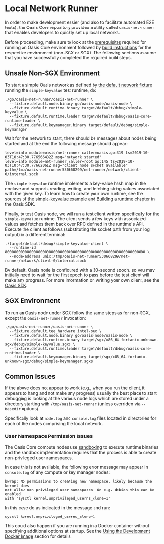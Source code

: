 # Local Network Runner

In order to make development easier (and also to facilitate automated E2E
tests), the Oasis Core repository provides a utility called `oasis-net-runner`
that enables developers to quickly set up local networks.

Before proceeding, make sure to look at the [prerequisites] required for running
an Oasis Core environment followed by [build instructions] for the respective
environment (non-SGX or SGX). The following sections assume that you have
successfully completed the required build steps.

[prerequisites]: prerequisites.md
[build instructions]: building.md

## Unsafe Non-SGX Environment

To start a simple Oasis network as defined by [the default network fixture]
running the `simple-keyvalue` test runtime, do:

```
./go/oasis-net-runner/oasis-net-runner \
  --fixture.default.node.binary go/oasis-node/oasis-node \
  --fixture.default.runtime.binary target/default/debug/simple-keyvalue \
  --fixture.default.runtime.loader target/default/debug/oasis-core-runtime-loader \
  --fixture.default.keymanager.binary target/default/debug/simple-keymanager
```

Wait for the network to start, there should be messages about nodes being
started and at the end the following message should appear:

<!-- markdownlint-disable line-length -->
```
level=info module=oasis/net-runner caller=oasis.go:319 ts=2019-10-03T10:47:30.776566482Z msg="network started"
level=info module=net-runner caller=root.go:145 ts=2019-10-03T10:47:30.77662061Z msg="client node socket available" path=/tmp/oasis-net-runner530668299/net-runner/network/client-0/internal.sock
```
<!-- markdownlint-enable line-length -->

The `simple-keyvalue` runtime implements a key-value hash map in the enclave
and supports reading, writing, and fetching string values associated with the
given key. To learn how to create your own runtime, see the sources of the
[simple-keyvalue example] and [Building a runtime] chapter in the Oasis SDK.

Finally, to test Oasis node, we will run a test client written specifically
for the `simple-keyvalue` runtime. The client sends a few keys with associated
values and fetches them back over RPC defined in the runtime's API. Execute the
client as follows (substituting the socket path from your log output) in a
different terminal:

```
./target/default/debug/simple-keyvalue-client \
  --runtime-id 8000000000000000000000000000000000000000000000000000000000000000 \
  --node-address unix:/tmp/oasis-net-runner530668299/net-runner/network/client-0/internal.sock
```

By default, Oasis node is configured with a 30-second epoch, so you may
initially need to wait for the first epoch to pass before the test client will
make any progress. For more information on writing your own client, see the
[Oasis SDK](/oasis-sdk).

<!-- markdownlint-disable line-length -->
[the default network fixture]: https://github.com/oasisprotocol/oasis-core/tree/master/go/oasis-net-runner/fixtures/default.go
[simple-keyvalue example]: https://github.com/oasisprotocol/oasis-core/tree/master/tests/runtimes/simple-keyvalue
[Building a runtime]: /oasis-sdk/runtime/getting-started
<!-- markdownlint-enable line-length -->

## SGX Environment

To run an Oasis node under SGX follow the same steps as for non-SGX, except the
`oasis-net-runner` invocation:

<!-- markdownlint-disable line-length -->
```
./go/oasis-net-runner/oasis-net-runner \
  --fixture.default.tee_hardware intel-sgx \
  --fixture.default.node.binary go/oasis-node/oasis-node \
  --fixture.default.runtime.binary target/sgx/x86_64-fortanix-unknown-sgx/debug/simple-keyvalue.sgxs \
  --fixture.default.runtime.loader target/default/debug/oasis-core-runtime-loader \
  --fixture.default.keymanager.binary target/sgx/x86_64-fortanix-unknown-sgx/debug/simple-keymanager.sgxs
```
<!-- markdownlint-enable line-length -->

## Common Issues

If the above does not appear to work (e.g., when you run the client, it appears
to hang and not make any progress) usually the best place to start debugging is
looking at the various node logs which are stored under a directory starting
with `/tmp/oasis-net-runner` (unless overriden via `--basedir` options).

Specifically look at `node.log` and `console.log` files located in directories
for each of the nodes comprising the local network.

### User Namespace Permission Issues

The Oasis Core compute nodes use [sandboxing] to execute runtime binaries and
the sandbox implementation requires that the process is able to create
non-privileged user namespaces.

In case this is not available, the following error message may appear in
`console.log` of any compute or key manager nodes:

```
bwrap: No permissions to creating new namespace, likely because the kernel does
not allow non-privileged user namespaces. On e.g. debian this can be enabled
with 'sysctl kernel.unprivileged_userns_clone=1'
```

In this case do as indicated in the message and run:

```
sysctl kernel.unprivileged_userns_clone=1
```

This could also happen if you are running in a Docker container without
specifying additional options at startup. See the [Using the Development Docker
Image] section for details.

<!-- markdownlint-disable line-length -->
[sandboxing]: ../runtime/index.md#runtimes
[Using the Development Docker Image]: prerequisites.md#using-the-development-docker-image
<!-- markdownlint-enable line-length -->
